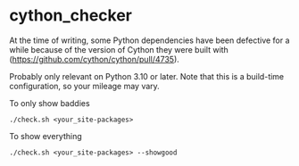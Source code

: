 # cython_checker

At the time of writing, some Python dependencies have been defective for a while because of the version of Cython they were built with (https://github.com/cython/cython/pull/4735).

Probably only relevant on Python 3.10 or later.  Note that this is a build-time configuration, so your mileage may vary.


To only show baddies
```
./check.sh <your_site-packages>
```

To show everything
```
./check.sh <your_site-packages> --showgood
```
